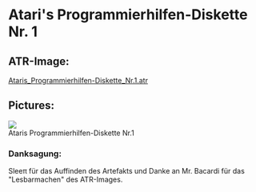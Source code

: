 # Atari's Programmierhilfen-Diskette Nr. 1  
  
## ATR-Image:  
[Ataris_Programmierhilfen-Diskette_Nr.1.atr](attachments/Ataris_Programmierhilfen-Diskette_Nr.1.atr)  
  
## Pictures:  
![](attachments/Ataris+Programmierhilfen-Diskette+Nr.1.jpg)  
Ataris Programmierhilfen-Diskette Nr.1  
  
### Danksagung:  
Sleeπ für das Auffinden des Artefakts und Danke an Mr. Bacardi für das "Lesbarmachen" des ATR-Images.  
